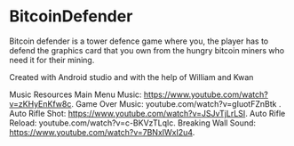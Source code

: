 # BitcoinDefender
Bitcoin defender is a tower defence game where you, the player has to defend the graphics card that you own from the hungry bitcoin miners who need it for their mining.

Created with Android studio
and with the help of William and Kwan

Music Resources
Main Menu Music: https://www.youtube.com/watch?v=zKHyEnKfw8c.
Game Over Music: youtube.com/watch?v=gIuotFZnBtk .
Auto Rifle Shot: https://www.youtube.com/watch?v=JSJvTjLrLSI. 
Auto Rifle Reload: youtube.com/watch?v=c-BKVzTLqlc. 
Breaking Wall Sound: https://www.youtube.com/watch?v=7BNxIWxI2u4.
